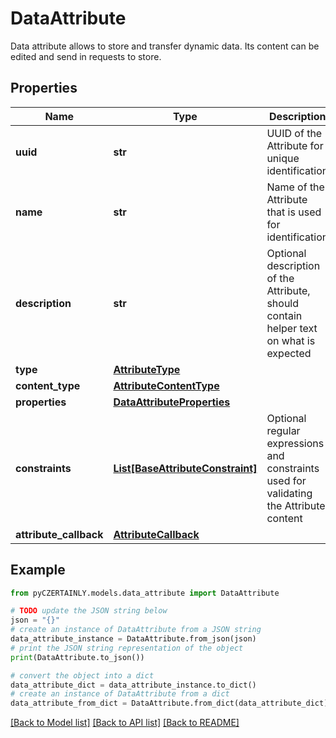 # DataAttribute

Data attribute allows to store and transfer dynamic data. Its content can be edited and send in requests to store.

## Properties

Name | Type | Description | Notes
------------ | ------------- | ------------- | -------------
**uuid** | **str** | UUID of the Attribute for unique identification | 
**name** | **str** | Name of the Attribute that is used for identification | 
**description** | **str** | Optional description of the Attribute, should contain helper text on what is expected | [optional] 
**type** | [**AttributeType**](AttributeType.md) |  | 
**content_type** | [**AttributeContentType**](AttributeContentType.md) |  | 
**properties** | [**DataAttributeProperties**](DataAttributeProperties.md) |  | 
**constraints** | [**List[BaseAttributeConstraint]**](BaseAttributeConstraint.md) | Optional regular expressions and constraints used for validating the Attribute content | [optional] 
**attribute_callback** | [**AttributeCallback**](AttributeCallback.md) |  | [optional] 

## Example

```python
from pyCZERTAINLY.models.data_attribute import DataAttribute

# TODO update the JSON string below
json = "{}"
# create an instance of DataAttribute from a JSON string
data_attribute_instance = DataAttribute.from_json(json)
# print the JSON string representation of the object
print(DataAttribute.to_json())

# convert the object into a dict
data_attribute_dict = data_attribute_instance.to_dict()
# create an instance of DataAttribute from a dict
data_attribute_from_dict = DataAttribute.from_dict(data_attribute_dict)
```
[[Back to Model list]](../README.md#documentation-for-models) [[Back to API list]](../README.md#documentation-for-api-endpoints) [[Back to README]](../README.md)


